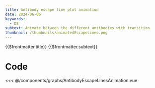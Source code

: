 ```yaml
---
title: Antibody escape line plot animation
date: 2024-06-06
keywords:
  - D3
subtext: Animate between the different antibodies with transition
thumbnail: /thumbnails/animatedEscapeLines.png
---
```


<script setup>
  import AntibodyEscapeLinesAnimation from '/components/graphs/AntibodyEscapeLinesAnimation.vue';
</script>

<FigureTitle>{{$frontmatter.title}}</FigureTitle>
<SubtitleHeader>{{$frontmatter.subtext}}</SubtitleHeader>
<D3PlotContainer>
<AntibodyEscapeLinesAnimation />
</D3PlotContainer>


<div class='py-24 prose dark:prose-dark dark:prose-invert prose-sm text-xs'>

# Code

<<< @/components/graphs/AntibodyEscapeLinesAnimation.vue

</div>
